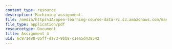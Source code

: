 ```yaml
---
content_type: resource
description: Machining assignment.
file: /media/https%3A/open-learning-course-data-rc.s3.amazonaws.com/mas-863-how-to-make-almost-anything-fall-2002/6c971e8805ffda739bb8c1ea5d438542_assignment4.pdf
file_type: application/pdf
resourcetype: Document
title: Assignment 4
uid: 6c971e88-05ff-da73-9bb8-c1ea5d438542
---
```

